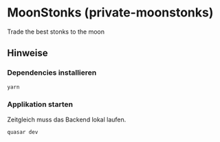# MoonStonks (private-moonstonks)

Trade the best stonks to the moon

## Hinweise

### Dependencies installieren
```bash
yarn
```

### Applikation starten

Zeitgleich muss das Backend lokal laufen.

```bash
quasar dev
```
